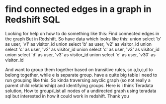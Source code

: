 
# find connected edges in a graph in Redshift SQL

Looking for help on how to do something like this: Find connected edges in the graph
But in Redshift.
So have data which looks like this:
        union
        select 'b' as user, 'v1' as visitor_id
        union
        select 'b' as user, 'v2' as visitor_id
        union
        select 'c' as user, 'v2' as visitor_id
        union
        select 'c' as user, 'v3' as visitor_id
        union
        select 'd' as user, 'v3' as visitor_id
         union
        select 'e' as user, 'v30' as visitor_id

And want to group them together based on transitive rules, so a,b,c,d to belong together, while e is separate group.
have a quite big table i need to run grouping like this. So kinda traversing asyclic graph (so not really a parent child relationship) and identifying groups.
Here is i think Teradata solution, How to group/List all nodes of a undirected graph using teradata sql
but interested in how it could work in redshift.
Thank you

        